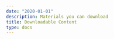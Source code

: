 ```yaml
---
date: "2020-01-01"
description: Materials you can download
title: Downloadable Content
type: docs
---
```





